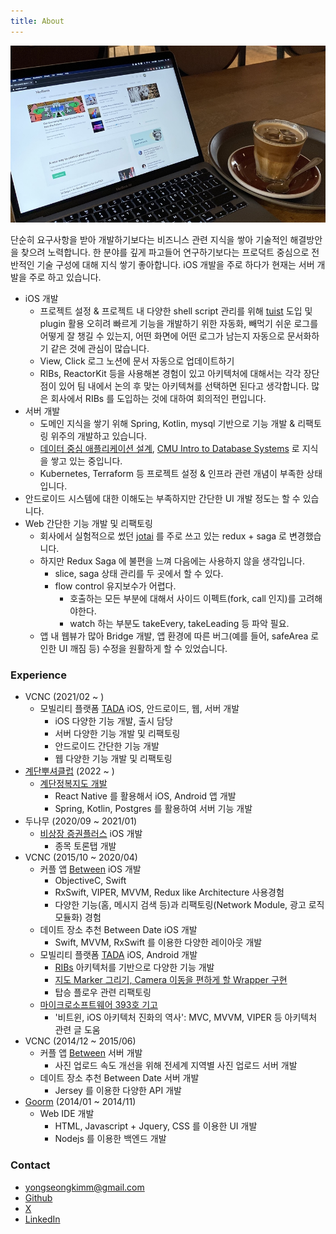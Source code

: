```yaml
---
title: About
---
```


![Main](/img/main_cover.jpg)

단순히 요구사항을 받아 개발하기보다는 비즈니스 관련 지식을 쌓아 기술적인 해결방안을 찾으려 노력합니다.
한 분야를 깊게 파고들어 연구하기보다는 프로덕트 중심으로 전반적인 기술 구성에 대해 지식 쌓기 좋아합니다.
iOS 개발을 주로 하다가 현재는 서버 개발을 주로 하고 있습니다.

- iOS 개발
  - 프로젝트 설정 & 프로젝트 내 다양한 shell script 관리를 위해 [tuist](https://tuist.io/) 도입 및 plugin 활용
    오히려 빠르게 기능을 개발하기 위한 자동화, 빼먹기 쉬운 로그를 어떻게 잘 챙길 수 있는지, 어떤 화면에 어떤 로그가 남는지 자동으로 문서화하기 같은 것에 관심이 많습니다.
  - View, Click 로그 노션에 문서 자동으로 업데이트하기
  - RIBs, ReactorKit 등을 사용해본 경험이 있고 아키텍처에 대해서는 각각 장단점이 있어 팀 내에서 논의 후 맞는 아키텍쳐를 선택하면 된다고 생각합니다. 많은 회사에서 RIBs 를 도입하는 것에 대하여 회의적인 편입니다.
- 서버 개발
  - 도메인 지식을 쌓기 위해 Spring, Kotlin, mysql 기반으로 기능 개발 & 리팩토링 위주의 개발하고 있습니다.
  - [데이터 중심 애플리케이션 설계](https://www.yes24.com/Product/Goods/59566585), [CMU Intro to Database Systems](https://www.youtube.com/playlist?list=PLSE8ODhjZXjaKScG3l0nuOiDTTqpfnWFf) 로 지식을 쌓고 있는 중입니다.
  - Kubernetes, Terraform 등 프로젝트 설정 & 인프라 관련 개념이 부족한 상태입니다.
- 안드로이드 시스템에 대한 이해도는 부족하지만 간단한 UI 개발 정도는 할 수 있습니다.
- Web 간단한 기능 개발 및 리팩토링
  - 회사에서 실험적으로 썼던 [jotai](https://jotai.org/) 를 주로 쓰고 있는 redux + saga 로 변경했습니다.
  - 하지만 Redux Saga 에 불편을 느껴 다음에는 사용하지 않을 생각입니다.
    - slice, saga 상태 관리를 두 곳에서 할 수 있다.
    - flow control 유지보수가 어렵다.
      - 호출하는 모든 부분에 대해서 사이드 이펙트(fork, call 인지)를 고려해야한다.
      - watch 하는 부분도 takeEvery, takeLeading 등 파악 필요.
  - 앱 내 웹뷰가 많아 Bridge 개발, 앱 환경에 따른 버그(예를 들어, safeArea 로 인한 UI 깨짐 등) 수정을 원활하게 할 수 있었습니다.

### Experience

- VCNC (2021/02 ~ )
  - 모빌리티 플랫폼 [TADA](https://tadatada.com/) iOS, 안드로이드, 웹, 서버 개발
    - iOS 다양한 기능 개발, 출시 담당
    - 서버 다양한 기능 개발 및 리팩토링
    - 안드로이드 간단한 기능 개발
    - 웹 다양한 기능 개발 및 리팩토링
- [계단뿌셔클럽](https://www.staircrusher.club/) (2022 ~ )
  - [계단정복지도 개발](https://play.google.com/store/apps/details?id=club.staircrusher&hl=en_US)
    - React Native 를 활용해서 iOS, Android 앱 개발
    - Spring, Kotlin, Postgres 를 활용하여 서버 기능 개발
- 두나무 (2020/09 ~ 2021/01)
  - [비상장 증권플러스](https://www.ustockplus.com/) iOS 개발
    - 종목 토론탭 개발
- VCNC (2015/10 ~ 2020/04)
  - 커플 앱 [Between](https://between.us/) iOS 개발
    - ObjectiveC, Swift
    - RxSwift, VIPER, MVVM, Redux like Architecture 사용경험
    - 다양한 기능(홈, 메시지 검색 등)과 리팩토링(Network Module, 광고 로직 모듈화) 경험
  - 데이트 장소 추천 Between Date iOS 개발
    - Swift, MVVM, RxSwift 를 이용한 다양한 레이아웃 개발
  - 모빌리티 플랫폼 [TADA](https://tadatada.com/) iOS, Android 개발
    - [RIBs](https://github.com/uber/RIBs) 아키텍처를 기반으로 다양한 기능 개발
    - [지도 Marker 그리기, Camera 이동을 편하게 할 Wrapper 구현](https://drive.google.com/file/d/1SzKHn0qTMM27MpTVlzfx9h_c6Dd8mMKH/view)
    - 탑승 플로우 관련 리팩토링
  - [마이크로소프트웨어 393호 기고](https://www.imaso.co.kr/archives/3408)
    - '비트윈, iOS 아키텍처 진화의 역사': MVC, MVVM, VIPER 등 아키텍처 관련 글 도움
- VCNC (2014/12 ~ 2015/06)
  - 커플 앱 [Between](https://between.us/) 서버 개발
    - 사진 업로드 속도 개선을 위해 전세계 지역별 사진 업로드 서버 개발
  - 데이트 장소 추천 Between Date 서버 개발
    - Jersey 를 이용한 다양한 API 개발
- [Goorm](https://www.goorm.io/) (2014/01 ~ 2014/11)
  - Web IDE 개발
    - HTML, Javascript + Jquery, CSS 를 이용한 UI 개발
    - Nodejs 를 이용한 백엔드 개발

### Contact

- yongseongkimm@gmail.com
- [Github](https://github.com/yongseongkim)
- [X](https://x.com/__yysk)
- [LinkedIn](https://www.linkedin.com/in/%EC%9A%A9%EC%84%B1-%EA%B9%80-327854a8/)
